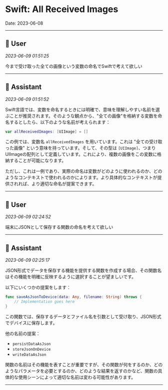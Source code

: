 # Swift: All Received Images

Date: 2023-06-08

---

## 👤 User
*2023-06-09 01:51:25*

今まで受け取った全ての画像という変数の命名でSwiftで考えて欲しい

---

## 🤖 Assistant
*2023-06-09 01:51:52*

Swift言語では、変数を命名するときには明確で、意味を理解しやすい名前を選ぶことが推奨されます。そのような観点から、"全ての画像"を格納する変数を命名するとしたら、以下のような名前が考えられます：

```swift
var allReceivedImages: [UIImage] = []
```

この例では、変数名 `allReceivedImages` を用いています。これは "全ての受け取った画像" という意味を持っています。そして、その型は `[UIImage]`、つまりUIImageの配列として定義しています。これにより、複数の画像をこの変数に格納することが可能になります。

ただし、これは一例であり、実際の命名は変数がどのように使われるのか、どのようなコンテキストで使われるのかによります。より具体的なコンテキストが提供されれば、より適切な命名が提案できます。

---

## 👤 User
*2023-06-09 02:24:52*

端末にJSONとして保存する関数の命名を考えて欲しい

---

## 🤖 Assistant
*2023-06-09 02:25:17*

JSON形式でデータを保存する機能を提供する関数を作成する場合、その関数名はその機能を明確に反映するように選択することが望ましいです。

以下にいくつかの提案をします：

```swift
func saveAsJsonToDevice(data: Any, filename: String) throws {
    // Implementation goes here
}
```
この関数では、保存するデータとファイル名を引数として受け取り、JSON形式でデバイスに保存します。

他の名前の提案：

- `persistDataAsJson`
- `storeJsonOnDevice`
- `writeDataAsJson`

関数の名前はその機能を表すことが重要ですが、その関数が何をするのか、どのようなパラメータを必要とするのか、どのような結果を返すのかなど、関数の具体的な使用シーンによって適切な名前は変わる可能性があります。

---
